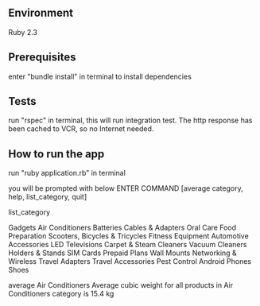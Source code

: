 ## Environment
Ruby 2.3

## Prerequisites
enter "bundle install" in terminal to install dependencies

## Tests
run "rspec" in terminal, this will run integration test. The http response has been cached to VCR, so no Internet needed.

## How to run the app
run "ruby application.rb" in terminal

you will be prompted with below
ENTER COMMAND [average category, help, list_category, quit]

list_category

Gadgets
Air Conditioners
Batteries
Cables & Adapters
Oral Care
Food Preparation
Scooters, Bicycles & Tricycles
Fitness Equipment
Automotive Accessories
LED Televisions
Carpet & Steam Cleaners
Vacuum Cleaners
Holders & Stands
SIM Cards
Prepaid Plans
Wall Mounts
Networking & Wireless
Travel Adapters
Travel Accessories
Pest Control
Android Phones
Shoes

average Air Conditioners
Average cubic weight for all products in Air Conditioners category is 15.4 kg
